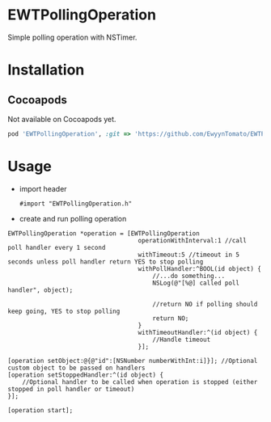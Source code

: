 # EWTPollingOperation

Simple polling operation with NSTimer.

# Installation

## Cocoapods

Not available on Cocoapods yet.

```ruby
pod 'EWTPollingOperation', :git => 'https://github.com/EwyynTomato/EWTPollingOperation.git', :tag => '0.1.0'
```
# Usage

- import header

    ```objc
    #import "EWTPollingOperation.h"
    ```

- create and run polling operation

```objc
EWTPollingOperation *operation = [EWTPollingOperation
                                    operationWithInterval:1 //call poll handler every 1 second
                                    withTimeout:5 //timeout in 5 seconds unless poll handler return YES to stop polling
                                    withPollHandler:^BOOL(id object) {
                                        //...do something...
                                        NSLog(@"[%@] called poll handler", object);
                                    
                                        //return NO if polling should keep going, YES to stop polling
                                        return NO;
                                    }
                                    withTimeoutHandler:^(id object) {
                                        //Handle timeout
                                    }];

[operation setObject:@{@"id":[NSNumber numberWithInt:i]}]; //Optional custom object to be passed on handlers
[operation setStoppedHandler:^(id object) {
    //Optional handler to be called when operation is stopped (either stopped in poll handler or timeout)
}];

[operation start];
```
